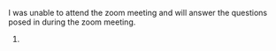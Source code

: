 I was unable to attend the zoom meeting and will answer the questions posed in during the zoom meeting.

1. 